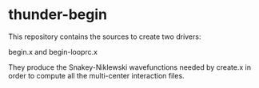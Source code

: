 # thunder-begin                                                                                                                        
                                                                                                                                                                                  
This repository contains the sources to create two drivers:                                                                                                                                                                          
                                                                                                                                                                  
begin.x and begin-looprc.x                                                                                                                                                        
                                                 
They produce the Snakey-Niklewski wavefunctions needed by create.x
in order to compute all the multi-center interaction files.                                                                                                                                 


